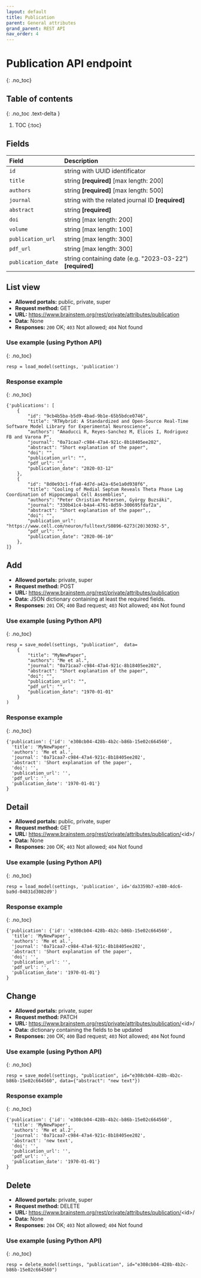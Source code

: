 ```yaml
---
layout: default
title: Publication
parent: General attributes
grand_parent: REST API
nav_order: 4
---
```


# Publication API endpoint
{: .no_toc}

## Table of contents
{: .no_toc .text-delta }

1. TOC
{:toc}


## Fields

| Field        | Description  |
|:-------------|:-------------|
| `id` | string with UUID identificator |
| `title` | string **[required]** [max length: 200] |
| `authors` | string **[required]** [max length: 500] |
| `journal` | string with the related journal ID **[required]** |
| `abstract` | string **[required]** |
| `doi` | string [max length: 200] |
| `volume` | string [max length: 100] |
| `publication_url` | string [max length: 300] |
| `pdf_url` | string [max length: 300] |
| `publication_date` | string containing date (e.g. "2023-03-22") **[required]** |


## List view
- **Allowed portals:** public, private, super
- **Request method:** GET
- **URL:** https://www.brainstem.org/rest/private/attributes/publication
- **Data:** None
- **Responses:** `200` OK; `403` Not allowed; `404` Not found

### Use example (using Python API)
{: .no_toc}

```
resp = load_model(settings, 'publication')
```

### Response example
{: .no_toc}

```
{'publications': [
    {
        "id": "9cb4b5ba-b5d9-4bad-9b1e-65b5bdce0746",
        "title": "RTHybrid: A Standardized and Open-Source Real-Time Software Model Library for Experimental Neuroscience",
        "authors": "Amaducci R, Reyes-Sanchez M, Elices I, Rodriguez FB and Varona P",
        "journal": "0a71caa7-c984-47a4-921c-8b18405ee202",
        "abstract": "Short explanation of the paper",
        "doi": "",
        "publication_url": "",
        "pdf_url": "",
        "publication_date": "2020-03-12"
    },
    {
        "id": "8d0e93c1-ffa8-4d7d-a42a-65e1a0d938f6",
        "title": "Cooling of Medial Septum Reveals Theta Phase Lag Coordination of Hippocampal Cell Assemblies",
        "authors": "Peter Christian Petersen, György Buzsáki",
        "journal": "330b41c4-b4a4-4761-8d59-300695fdaf2a",
        "abstract": "Short explanation of the paper",,
        "doi": "",
        "publication_url": "https://www.cell.com/neuron/fulltext/S0896-6273(20)30392-5",
        "pdf_url": "",
        "publication_date": "2020-06-10"
    },
]}
```


## Add
- **Allowed portals:** private, super
- **Request method:** POST
- **URL:** https://www.brainstem.org/rest/private/attributes/publication
- **Data:** JSON dictionary containing at least the required fields.
- **Responses:** `201` OK; `400` Bad request; `403` Not allowed; `404` Not found


### Use example (using Python API)
{: .no_toc}

```
resp = save_model(settings, "publication",  data=
    {
        "title": "MyNewPaper",
        "authors": "Me et al.",
        "journal": "0a71caa7-c984-47a4-921c-8b18405ee202",
        "abstract": "Short explanation of the paper",
        "doi": "",
        "publication_url": "",
        "pdf_url": "",
        "publication_date": "1970-01-01"
    }
)
```

### Response example
{: .no_toc}

```
{'publication': {'id': 'e308cb04-428b-4b2c-b86b-15e02c664560',
  'title': 'MyNewPaper',
  'authors': 'Me et al.',
  'journal': '0a71caa7-c984-47a4-921c-8b18405ee202',
  'abstract': 'Short explanation of the paper',
  'doi': '',
  'publication_url': '',
  'pdf_url': '',
  'publication_date': '1970-01-01'}
}
```



## Detail
- **Allowed portals:** public, private, super
- **Request method:** GET
- **URL:** https://www.brainstem.org/rest/private/attributes/publication/<id\>/
- **Data:** None
- **Responses:** `200` OK; `403` Not allowed; `404` Not found

### Use example (using Python API)
{: .no_toc}

```
resp = load_model(settings, 'publication', id='da3359b7-e380-4dc6-ba9d-04831d3082d9')
```

### Response example
{: .no_toc}

```
{'publication': {'id': 'e308cb04-428b-4b2c-b86b-15e02c664560',
  'title': 'MyNewPaper',
  'authors': 'Me et al.',
  'journal': '0a71caa7-c984-47a4-921c-8b18405ee202',
  'abstract': 'Short explanation of the paper',
  'doi': '',
  'publication_url': '',
  'pdf_url': '',
  'publication_date': '1970-01-01'}
}
```


## Change
- **Allowed portals:** private, super
- **Request method:** PATCH
- **URL:** https://www.brainstem.org/rest/private/attributes/publication/<id\>/
- **Data:** dictionary containing the fields to be updated
- **Responses:** `200` OK; `400` Bad request; `403` Not allowed; `404` Not found


### Use example (using Python API)
{: .no_toc}

```
resp = save_model(settings, "publication", id="e308cb04-428b-4b2c-b86b-15e02c664560", data={"abstract": "new text"})
```

### Response example
{: .no_toc}

```
{'publication': {'id': 'e308cb04-428b-4b2c-b86b-15e02c664560',
  'title': 'MyNewPaper',
  'authors': 'Me et al.2',
  'journal': '0a71caa7-c984-47a4-921c-8b18405ee202',
  'abstract': 'new text',
  'doi': '',
  'publication_url': '',
  'pdf_url': '',
  'publication_date': '1970-01-01'}
}
```


## Delete
- **Allowed portals:** private, super
- **Request method:** DELETE
- **URL:** https://www.brainstem.org/rest/private/attributes/publication/<id\>/
- **Data:** None
- **Responses:** `204` OK; `403` Not allowed; `404` Not found


### Use example (using Python API)
{: .no_toc}

```
resp = delete_model(settings, "publication", id="e308cb04-428b-4b2c-b86b-15e02c664560")
``` 